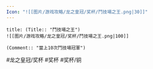 ```yaml
---
Icon: "![[图片/游戏攻略/龙之皇冠/奖杯/鬥技場之王.png|30]]"
---
```

```ad-common-bronze-trophy
title: (Title:: "鬥技場之王")
![[图片/游戏攻略/龙之皇冠/奖杯/鬥技場之王.png|100]]

(Comment:: "當上10次鬥技場冠軍")
```

#龙之皇冠/奖杯 #奖杯 #奖杯/铜
